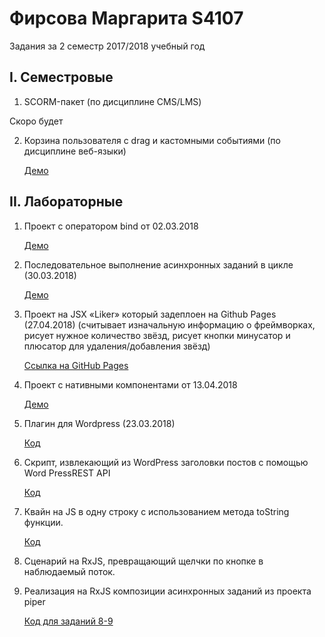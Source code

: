 # Фирсова Маргарита S4107

Задания за 2 семестр 2017/2018 учебный год

## I. Семестровые

1. SCORM-пакет (по дисциплине CMS/LMS)

 Скоро будет 

2. Корзина пользователя с drag и кастомными событиями (по дисциплине веб-языки)

    [Демо]()

## II. Лабораторные

1. Проект с оператором bind от 02.03.2018 

    [Демо](https://codepen.io/MargaritaFir/pen/NzgEXy) 

2. Последовательное выполнение асинхронных заданий в цикле (30.03.2018) 

    [Демо](https://codepen.io/MargaritaFir/pen/ZRKPBw)

3. Проект на JSX «Liker» который задеплоен на Github Pages (27.04.2018) (считывает изначальную информацию о фреймворках, рисует нужное количество звёзд, рисует кнопки минусатор и плюсатор для удаления/добавления звёзд)

    [Ссылка на GitHub Pages](https://margaritafir.github.io/liker/)


4. Проект с нативными компонентами от 13.04.2018 

    [Демо](https://codepen.io/MargaritaFir/pen/zazywq)

5. Плагин для Wordpress (23.03.2018)

   [Код](task_5/)

6. Скрипт, извлекающий из WordPress заголовки постов с помощью Word PressREST API

   [Код](task_6/)

7. Квайн на JS в одну строку с использованием метода toString функции.
   
   [Код](task_7/)

8. Сценарий на RxJS, превращающий щелчки по кнопке в наблюдаемый поток.

9. Реализация на RxJS композиции асинхронных заданий из проекта piper

   [Код для заданий 8-9](task_8_9/)
